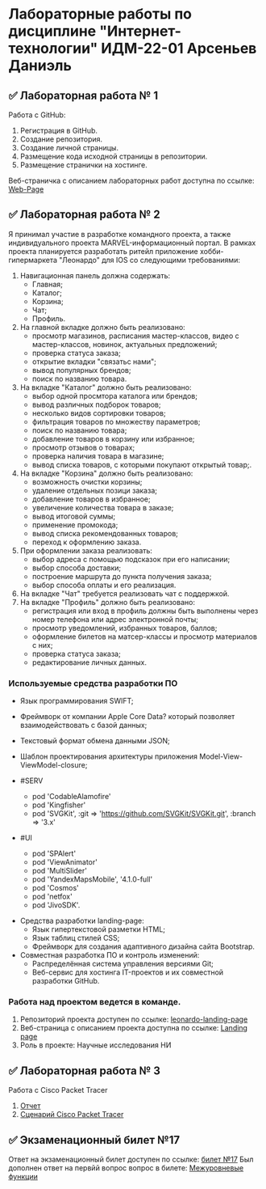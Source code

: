 # Лабораторные работы по дисциплине "Интернет-технологии" ИДМ-22-01 Арсеньев Даниэль

## ✅ Лабораторная работа № 1

Работа с GitHub: 
1. Регистрация в GitHub.
2. Создание репозитория.
3. Создание личной страницы.
4. Размещение кода исходной страницы в репозитории.
5. Размещение странички на хостинге.

Веб-страничка с описанием лабораторных работ доступна по ссылке: [Web-Page](https://manyar1.github.io/internet-technology/)

## ✅ Лабораторная работа № 2
Я принимал участие в разработке командного проекта, а также индивидуального проекта MARVEL-информационный портал.
В рамках проекта планируется разработать ритейл приложение хобби-гипермаркета "Леонардо" для IOS со следующими требованиями:
1. Навигационная панель должна содержать:
   * Главная;
   * Каталог;
   * Корзина;
   * Чат;
   * Профиль.
2. На главной вкладке должно быть реализовано:
   * просмотр магазинов, расписания мастер-классов, видео с мастер-классов, новинок, актуальных предложений;
   * проверка статуса заказа;
   * открытие вкладки "связатьс нами";
   * вывод популярных брендов;
   * поиск по названию товара.
3. На вкладке "Каталог" должно быть реализовано:
   * выбор одной просмтора каталога или брендов;
   * вывод различных подборок товаров;
   * несколько видов сортировки товаров;
   * фильтрация товаров по множеству параметров;
   * поиск по названию товара;
   * добавление товаров в корзину или избранное;
   * просмотр отзывов о товарах;
   * проверка наличия товара в магазине;
   * вывод списка товаров, с которыми покупают открытый товар;.
4. На вкладке "Корзина" должно быть реализовано:
   * возможность очистки корзины;
   * удаление отдельных позици заказа;
   * добавление товаров в избранное;
   * увеличение количества товара в заказе;
   * вывод итоговой суммы;
   * применение промокода;
   * вывод списка рекомендованных товаров;
   * переход к оформлению заказа.
5. При оформлении заказа реализовать:
   * выбор адреса с помощью подсказок при его написании;
   * выбор способа доставки;
   * построение маршрута до пункта получения заказа;
   * выбор способа оплаты и его реализация.
6. На вкладке "Чат" требуется реализовать чат с поддержкой.
7. На вкладке "Профиль" должно быть реализовано:
   * регистрация или вход в профиль должны быть выполнены через номер телефона или адрес электронной почты;
   * просмотр уведомлений, избранных товаров, баллов;
   * оформление билетов на матсер-классы и просмотр материалов с них;
   * проверка статуса заказа;
   * редактирование личных данных.

### Используемые средства разработки ПО


   + Язык программирования SWIFT;
   + Фреймворк от компании Apple Core Data? который позволяет  взаимодействовать с базой данных;
   + Текстовый формат обмена данными JSON;
   + Шаблон проектирования архитектуры приложения Model-View-ViewModel-closure;
   + #SERV
      * pod 'CodableAlamofire'
      * pod 'Kingfisher'
      * pod 'SVGKit', :git => 'https://github.com/SVGKit/SVGKit.git', :branch => '3.x'

   + #UI
      * pod 'SPAlert'
      * pod 'ViewAnimator'
      * pod 'MultiSlider'
      * pod 'YandexMapsMobile', '4.1.0-full'
      * pod 'Cosmos'
      * pod 'netfox'
      * pod 'JivoSDK'.
* Средства разработки landing-page: 
   + Язык гипертекстовой разметки HTML;
   + Язык таблиц стилей CSS;
   + Фреймворк для создания адаптивного дизайна сайта Bootstrap.
* Совместная разработка ПО и контроль изменений:
   + Распределённая система управления версиями Git;
   + Веб-сервис для хостинга IT-проектов и их совместной разработки GitHub.

### Работа над проектом ведется в команде.
1. Репозиторий проекта доступен по ссылке: [leonardo-landing-page](https://github.com/tormaks/leonardo-landing-page)
2. Веб-страница с описанием проекта доступна по ссылке: [Landing page](https://tormaks.github.io/leonardo-landing-page/)
3. Роль в проекте: Научные исследования НИ

## ✅ Лабораторная работа № 3
Работа с Cisco Packet Tracer
1. [Отчет](https://github.com/manyar1/internet-technology/raw/master/lab3/Arsenyev_Daniel_IDM-22-01.docx)
2. [Сценарий Cisco Packet Tracer](https://github.com/manyar1/internet-technology/raw/master/lab3/Stsenarii_774_4_dlya_CPT.pka)

## ✅ Экзаменационный билет №17

Ответ на экзаменационный билет доступен по ссылке:
[билет №17](https://github.com/stankin/inet-2022/wiki/exam17)
Был дополнен ответ на первйй вопрос вопрос в билете: [Межуровневые функции](https://github.com/stankin/inet-2022/wiki/exam17/_compare/87d88359efb388d0e595ce17b71cb4c3be3cdf4d...48939575557b872b9f4e8fdc00b1800d10b0df17)

